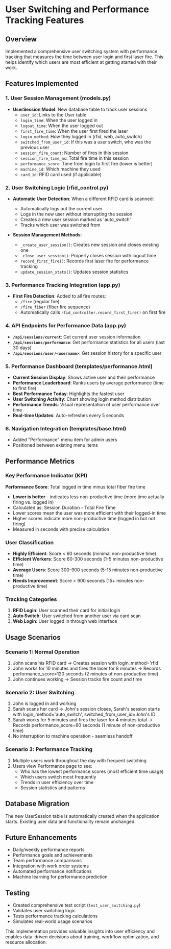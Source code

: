 # User Switching and Performance Tracking Features

## Overview
Implemented a comprehensive user switching system with performance tracking that measures the time between user login and first laser fire. This helps identify which users are most efficient at getting started with their work.

## Features Implemented

### 1. User Session Management (models.py)
- **UserSession Model**: New database table to track user sessions
  - `user_id`: Links to the User table
  - `login_time`: When the user logged in
  - `logout_time`: When the user logged out
  - `first_fire_time`: When the user first fired the laser
  - `login_method`: How they logged in (rfid, web, auto_switch)
  - `switched_from_user_id`: If this was a user switch, who was the previous user
  - `session_fire_count`: Number of fires in this session
  - `session_fire_time_ms`: Total fire time in this session
  - `performance_score`: Time from login to first fire (lower is better)
  - `machine_id`: Which machine they used
  - `card_id`: RFID card used (if applicable)

### 2. User Switching Logic (rfid_control.py)
- **Automatic User Detection**: When a different RFID card is scanned:
  - Automatically logs out the current user
  - Logs in the new user without interrupting the session
  - Creates a new user session marked as 'auto_switch'
  - Tracks which user was switched from

- **Session Management Methods**:
  - `_create_user_session()`: Creates new session and closes existing one
  - `_close_user_session()`: Properly closes session with logout time
  - `record_first_fire()`: Records first laser fire for performance tracking
  - `update_session_stats()`: Updates session statistics

### 3. Performance Tracking Integration (app.py)
- **First Fire Detection**: Added to all fire routes:
  - `/fire` (regular fire)
  - `/fire_fiber` (fiber fire sequence)
  - Automatically calls `rfid_controller.record_first_fire()` on first fire

### 4. API Endpoints for Performance Data (app.py)
- **`/api/sessions/current`**: Get current user session information
- **`/api/sessions/performance`**: Get performance statistics for all users (last 30 days)
- **`/api/sessions/user/<username>`**: Get session history for a specific user

### 5. Performance Dashboard (templates/performance.html)
- **Current Session Display**: Shows active user and their performance
- **Performance Leaderboard**: Ranks users by average performance (time to first fire)
- **Best Performance Today**: Highlights the fastest user
- **User Switching Activity**: Chart showing login method distribution
- **Performance Trends**: Visual representation of user performance over time
- **Real-time Updates**: Auto-refreshes every 5 seconds

### 6. Navigation Integration (templates/base.html)
- Added "Performance" menu item for admin users
- Positioned between existing menu items

## Performance Metrics

### Key Performance Indicator (KPI)
**Performance Score**: Total logged in time minus total fiber fire time
- **Lower is better** - indicates less non-productive time (more time actually firing vs. logged in)
- Calculated as: Session Duration - Total Fire Time
- Lower scores mean the user was more efficient with their logged-in time
- Higher scores indicate more non-productive time (logged in but not firing)
- Measured in seconds with precise calculation

### User Classification
- **Highly Efficient**: Score < 60 seconds (minimal non-productive time)
- **Efficient Workers**: Score 60-300 seconds (1-5 minutes non-productive time)  
- **Average Users**: Score 300-900 seconds (5-15 minutes non-productive time)
- **Needs Improvement**: Score > 900 seconds (15+ minutes non-productive time)

### Tracking Categories
1. **RFID Login**: User scanned their card for initial login
2. **Auto Switch**: User switched from another user via card scan
3. **Web Login**: User logged in through web interface

## Usage Scenarios

### Scenario 1: Normal Operation
1. John scans his RFID card → Creates session with login_method='rfid'
2. John works for 10 minutes and fires the laser for 8 minutes → Records performance_score=120 seconds (2 minutes of non-productive time)
3. John continues working → Session tracks fire count and time

### Scenario 2: User Switching
1. John is logged in and working
2. Sarah scans her card → John's session closes, Sarah's session starts with login_method='auto_switch', switched_from_user_id=John's ID
3. Sarah works for 5 minutes and fires the laser for 4 minutes total → Records performance_score=60 seconds (1 minute of non-productive time)
4. No interruption to machine operation - seamless handoff

### Scenario 3: Performance Tracking
1. Multiple users work throughout the day with frequent switching
2. Users view Performance page to see:
   - Who has the lowest performance scores (most efficient time usage)
   - Which users switch most frequently  
   - Trends in user efficiency over time
   - Session statistics and patterns

## Database Migration
The new UserSession table is automatically created when the application starts. Existing user data and functionality remain unchanged.

## Future Enhancements
- Daily/weekly performance reports
- Performance goals and achievements
- Team performance comparisons
- Integration with work order systems
- Automated performance notifications
- Machine learning for performance prediction

## Testing
- Created comprehensive test script (`test_user_switching.py`)
- Validates user switching logic
- Tests performance tracking calculations
- Simulates real-world usage scenarios

This implementation provides valuable insights into user efficiency and enables data-driven decisions about training, workflow optimization, and resource allocation.
